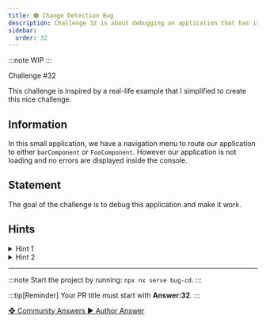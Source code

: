```yaml
---
title: 🟠 Change Detection Bug
description: Challenge 32 is about debugging an application that has issue when change detection is triggered
sidebar:
  order: 32
---
```


:::note
WIP
:::

<div class="chip">Challenge #32</div>

This challenge is inspired by a real-life example that I simplified to create this nice challenge.

## Information

In this small application, we have a navigation menu to route our application to either `barComponent` or `FooComponent`. However our application is not loading and no errors are displayed inside the console.

## Statement

The goal of the challenge is to debug this application and make it work.

## Hints

<details>
  <summary>Hint 1</summary>
  
  If you comment out `routerLinkActive="isSelected"` inside `NavigationComponent`: the application loads correctly.
</details>

<details>
  <summary>Hint 2</summary>

If you open the [`RouterLinkActive` source code](https://github.com/angular/angular/blob/main/packages/router/src/directives/router_link_active.ts) and go to **line 196**, Angular is calling `this.cdr.markForCheck` inside a microTask which triggers a new CD cycle. If you comment out this line, the application loads again, however the bug is not inside the Angular Framework. 😅😯

</details>

---

:::note
Start the project by running: `npx nx serve bug-cd`.
:::

:::tip[Reminder]
Your PR title must start with <b>Answer:32</b>.
:::

<div class="article-footer">
  <a
    href="https://github.com/tomalaforge/angular-challenges/pulls?q=label%3A32+label%3Aanswer"
    alt="Change Detection Bug community solutions">
    ❖ Community Answers
  </a>
  <a
    href='https://github.com/tomalaforge/angular-challenges/pulls?q=label%3A32+label%3A'
    alt="Change Detection Bug solution author">
    ▶︎ Author Answer
  </a>
  </div>

